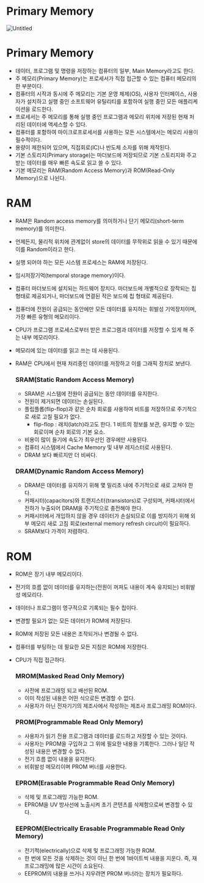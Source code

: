 # Primary Memory

![Untitled](Primary%20Memory%209b8d8db91d2e4b72a0395c418052ce5f/Untitled.png)

# Primary Memory

- 데이터, 프로그램 및 명령을 저장하는 컴퓨터의 일부, Main Memory라고도 한다.
- 주 메모리(Primary Memory)는 프로세서가 직접 접근할 수 있는 컴퓨터 메모리의 한 부분이다.
- 컴퓨터의 시작과 동시에 주 메모리는 기본 운영 체제(OS), 사용자 인터페이스, 사용자가 설치하고 실행 중인 소프트웨어 유틸리티를 포함하여 실행 중인 모든 애플리케이션을 로드한다.
- 프로세서는 주 메모리를 통해 실행 중인 프로그램과 메모리 위치에 저장된 현재 처리된 데이터에 액세스할 수 있다.
- 컴퓨터를 포함하여 마이크로프로세서를 사용하는 모든 시스템에서는 메모리 사용이 필수적이다.
- 용량이 제한되어 있으며, 직접회로(IC)나 반도체 소자를 위해 제작된다.
- 기본 스토리지(Primary storage)는 마더보드에 저장되므로 기본 스토리지와 주고받는 데이터를 매우 빠른 속도로 읽고 쓸 수 있다.
- 기본 메모리는 RAM(Random Access Memory)과 ROM(Read-Only Memory)으로 나뉜다.

# RAM

- RAM은 Random access memory를 의미하거나 단기 메모리(short-term memory)를 의미한다.
- 언제든지, 물리적 위치에 관계없이 store의 데이터를 무작위로 읽을 수 있기 때문에 이를 Random이라고 한다.
- 실행 되어야 하는 모든 시스템 프로세스는 RAM에 저장된다.
- 임시저장기억(temporal storage memory)이다.
- 컴퓨터 마더보드에 설치되는 하드웨어 장치다. 마더보드에 개별적으로 장착되는 칩 형태로 제공되거나, 마더보드에 연결된 작은 보드에 칩 형태로 제공된다.
- 컴퓨터에 전원이 공급되는 동안에만 모든 데이터를 유지하는 휘발성 기억장치이며, 가장 빠른 유형의 메모리이다.
- CPU가 프로그램 프로세스로부터 받은 프로그램과 데이터를 저장할 수 있게 해 주는 내부 메모리이다.
- 메모리에 있는 데이터를 읽고 쓰는 데 사용된다.
- RAM은 CPU에서 현재 처리중인 데이터를 저장하고 이를 그래픽 장치로 보낸다.
    
    ### SRAM(Static Random Access Memory)
    
    - SRAM은 시스템에 전원이 공급되는 동안 데이터를 유지한다.
    - 전원이 제거되면 데이터는 손실된다.
    - 플립플롭(flip-flop)과 같은 순차 회로를 사용하여 비트를 저장하므로 주기적으로 새로 고칠 필요가 없다.
        - flip-flop : 래치(latch)라고도 한다. 1 비트의 정보를 보관, 유지할 수 있는 회로이며 순차 회로의 기본 요소.
    - 비용이 많이 들기에 속도가 최우선인 경우에만 사용된다.
    - 컴퓨터 시스템에서 Cache Memory 및 내부 레지스터로 사용된다.
    - DRAM 보다 빠르지만 더 비싸다.
    
    ### DRAM(Dynamic Random Access Memory)
    
    - DRAM은 데이터를 유지하기 위해 몇 밀리초 내에 주기적으로 새로 고쳐야 한다.
    - 커패시터(capacitors)와 트랜지스터(transistors)로 구성되며, 커패시터에서 전하가 누출되어 DRAM을 주기적으로 충전해야 한다.
    - 커패시터에서 개입하지 않을 경우 데이터가 손실되므로 이를 방지하기 위해 외부 메모리 새로 고침 회로(external memory refresh circuit)이 필요하다.
    - SRAM보다 가격이 저렴하다.

# ROM

- ROM은 장기 내부 메모리이다.
- 전기의 흐름 없이 데이터를 유지하는(전원이 꺼져도 내용이 계속 유지되는) 비휘발성 메모리다.
- 데이터나 프로그램이 영구적으로 기록되는 필수 칩이다.
- 변경할 필요가 없는 모든 데이터가 ROM에 저장된다.
- ROM에 저장된 모든 내용은 조작되거나 변경될 수 없다.
- 컴퓨터를 부팅하는 데 필요한 모든 지침은 ROM에 저장한다.
- CPU가 직접 접근하다.
    
    ### MROM(Masked Read Only Memory)
    
    - 사전에 프로그래밍 되고 배선된 ROM.
    - 이미 작성된 내용은 어떤 식으로든 변경할 수 없다.
    - 사용자가 아닌 전자기기의 제조사에서 작성하는 제조사 프로그래밍 ROM이다.
    
    ### PROM(Programmable Read Only Memory)
    
    - 사용자가 읽기 전용 프로그램과 데이터를 로드하고 저장할 수 있는 것이다.
    - 사용자는 PROM을 구입하고 그 위에 필요한 내용을 기록한다. 그러나 일단 작성된 내용은 변경할 수 없다.
    - 전기 흐름 없이 내용을 유지한다.
    - 비휘발성 메모리이며 PROM 버너를 사용한다.
    
    ### EPROM(Erasable Programmable Read Only Memory)
    
    - 삭제 및 프로그래밍 가능한 ROM.
    - EPROM을 UV 방사선에 노출시켜 초기 콘텐츠를 삭제함으로써 변경할 수 있다.
    
    ### EEPROM(Electrically Erasable Programmable Read Only Memory)
    
    - 전기적(electrically)으로 삭제 및 프로그래밍 가능한 ROM.
    - 한 번에 모든 것을 삭제하는 것이 아닌 한 번에 1바이트씩 내용을 지운다. 즉, 재 프로그래밍에 많은 시간이 소요된다.
    - EEPROM의 내용을 쓰거나 지우려면 PROM 버너라는 장치가 필요하다.